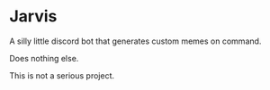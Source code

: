 # Jarvis 

A silly little discord bot that generates custom memes on command. 

Does nothing else. 

This is not a serious project. 